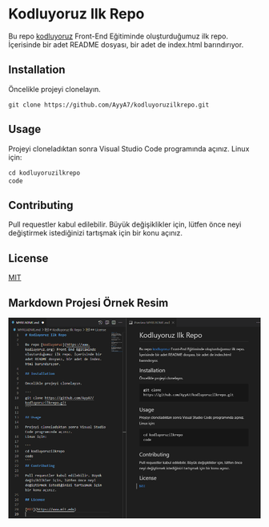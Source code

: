 # Kodluyoruz Ilk Repo

Bu repo [kodluyoruz](https://www.kodluyoruz.org) Front-End Eğitiminde oluşturduğumuz ilk repo. İçerisinde bir adet README dosyası, bir adet de index.html barındırıyor.

## Installation

Öncelikle projeyi clonelayın.

``` 
git clone https://github.com/AyyA7/kodluyoruzilkrepo.git 
```

## Usage

Projeyi cloneladıktan sonra Visual Studio Code programında açınız.
Linux için:

```
cd kodluyoruzilkrepo
code
```
## Contributing

Pull requestler kabul edilebilir. Büyük değişiklikler için, lütfen önce neyi değiştirmek istediğinizi tartışmak için bir konu açınız.

## License

[MIT](https://choosealicense.com/licenses/mit/)

## Markdown Projesi Örnek Resim

![Örnek Markdown Projesi](https://raw.githubusercontent.com/AyyA7/kodluyoruzilkrepo/main/Markdown.png)